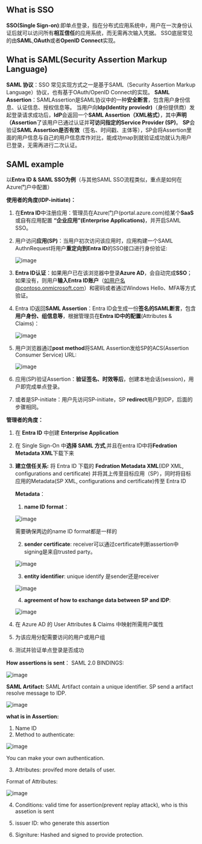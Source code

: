 ## What is SSO
**SSO(Single Sign-on)**:即单点登录，指在分布式应用系统中，用户在一次身份认证后就可以访问所有**相互信任**的应用系统，而无需再次输入凭据。
SSO底层常见的由**SAML**,**OAuth**或者**OpenID Connect**实现。

## What is SAML(Security Assertion Markup Language)
**SAML 协议**：SSO 常见实现方式之一是基于SAML（Security Assertion Markup Language）协议，也有基于OAuth/OpenID Connect的实现。
**SAML Assertion**：SAMLAssertion是SAML协议中的一种**安全断言**，包含用户身份信息、认证信息、授权信息等。
当用户向**Idp(Identity proviedr)**（身份提供商）发起登录请求成功后，**IdP**会返回一个**SAML Assertion（XML格式）**，其中**声明（Assertion**了该用户已通过认证并**可访问指定的Service Provider (SP)**。
**SP**会验证**SAML Assertion是否有效**（签名、时间戳、主体等），SP会将Assertion里面的用户信息与自己的用户信息库作对比，能成功map到就验证成功就认为用户已登录，无需再进行二次认证。

## SAML example
以**Entra ID & SAML SSO为例**（与其他SAML SSO流程类似，重点是如何在Azure门户中配置）

**使用者的角度(IDP-initiate)：**
1. 在**Entra ID**中注册应用：管理员在Azure门户(portal.azure.com)给某个**SaaS**或自有应用配置 **“企业应用”(Enterprise Applications)**，并开启SAML SSO。
2. 用户访问**应用(SP)**：当用户初次访问该应用时，应用构建一个SAML AuthnRequest将用户**重定向到Entra ID**的SSO接口进行身份验证:

   ![image](https://github.com/user-attachments/assets/8ac0ca5d-4eb3-4807-b6d6-096248c094ce)

4. **Entra ID认证**：如果用户已在该浏览器中登录**Azure AD**，会自动完成**SSO**；如果没有，则用户**输入Entra ID账户**（如用户名@contoso.onmicrosoft.com）和密码或者通过Windows Hello、MFA等方式验证。
5. Entra ID返回**SAML Assertion**：Entra ID会生成一份**签名的SAML断言**，包含**用户身份、组信息等**，根据管理员在**Entra ID中的配置**(Attributes & Claims)：

   ![image](https://github.com/user-attachments/assets/b3c90239-fcf1-4eef-89ec-ee16f947fa25)

6. 用户浏览器通过**post method**将SAML Assertion发给SP的ACS(Assertion Consumer Service) URL:

   ![image](https://github.com/user-attachments/assets/e050b6ad-9b14-4b58-8635-a942dc10de18)

8. 应用(SP)验证Assertion：**验证签名、时效等后**，创建本地会话(session)，用户即完成单点登录。
9. 或者是SP-initiate：用户先访问SP-initiate，SP **redirect**用户到IDP，后面的步骤相同。


**管理者的角度：**
1. 在 **Entra ID** 中创建 **Enterprise Application**
2. 在 Single Sign-On 中**选择 SAML 方式**,并且在entra ID中将**Fedration Metadata XML**下载下来
3. **建立信任关系:** 将 Entra ID 下载的 **Fedration Metadata XML**(IDP XML, configurations and certificate) 并将其上传至目标应用（SP），同时将目标应用的Metadata(SP XML, configurations and certificate)传至 Entra ID

   **Metadata**：
   1. **name ID format**：

   ![image](https://github.com/user-attachments/assets/39f6fbf5-6cd1-43b9-b608-a288656bb091)

   需要确保两边的name ID format都是一样的

   2. **sender certificate**:
   receiver可以通过certificate判断assertion中signing是来自trusted party。

   ![image](https://github.com/user-attachments/assets/ddedfcd5-364c-4db5-883c-0d96419548b0)

   3. **entity identifier**:
   unique identify 是sender还是receiver

   ![image](https://github.com/user-attachments/assets/eb32bf69-14e7-48db-ab66-801384f815b9)

   4. **agreement of how to exchange data between SP and IDP**:

   ![image](https://github.com/user-attachments/assets/392bdf12-157a-458d-b7ab-073c11992d01)

8. 在 Azure AD 的 User Attributes & Claims 中映射所需用户属性
9. 为该应用分配需要访问的用户或用户组
10. 测试并验证单点登录是否成功

**How assertions is sent**：
SAML 2.0 BINDINGS:

![image](https://github.com/user-attachments/assets/c727db15-6ed5-4f52-987f-b6eada17bad4)

**SAML Artifact:**
SAML Artifact contain a unique identifier. SP send a artifact resolve message to IDP.

![image](https://github.com/user-attachments/assets/c8aa814a-629a-4fb0-8c45-5be30767a489)

**what is in Assertion:**
1. Name ID
2. Method to authenticate:

![image](https://github.com/user-attachments/assets/6eda089b-6f5b-44a9-87a3-ccd3e1a6199c)

You can make your own authentication.

3. Attributes: provifed more details of user.

Format of Attributes:

![image](https://github.com/user-attachments/assets/d19bbea6-06e1-4fd9-9313-7921b28a47d3)

4. Conditions:
   valid time for assertion(prevent replay attack), who is this assetion is sent

5. issuer ID:
   who generate this assertion

6. Signiture:
   Hashed and signed to provide protection.

